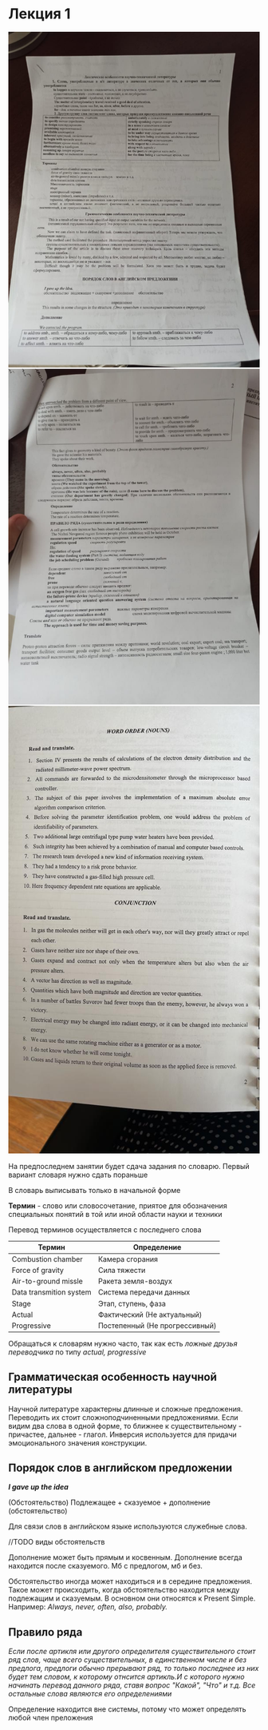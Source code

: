 # Лекция 1


![](1.jpg)
![](2.jpg)
![](3.jpg)

На предпоследнем занятии будет сдача задания по словарю.
Первый вариант словаря нужно сдать пораньше

В словарь выписывать только в начальной форме

**Термин** - слово или словосочетание, приятое для обозначения специальных понятий в той или иной области науки и техники

Перевод терминов осуществляется с последнего слова

| Термин                  | Определение                    |
| ----------------------- | ------------------------------ |
| Combustion chamber      | Камера сгорания                |
| Force of gravity        | Сила тяжести                   |
| Air-to-ground missle    | Ракета земля-воздух            |
| Data transmition system | Система передачи данных        |
| Stage                   | Этап, ступень, фаза            |
| Actual                  | Фактический (Не актуальный)    |
| Progressive             | Постепенный (Не прогрессивный) |

Обращаться к словарям нужно часто, так как есть *ложные друзья переводчика* по типу *actual, progressive*


## Грамматическая особенность научной литературы

Научной литературе характерны длинные и сложные предложения. 
Переводить их стоит сложноподчиненными предложениями. 
Если видим два слова в одной форме, то ближнее к существительному - причастее, дальнее - глагол.
Инверсия используется для придачи эмоционального значения конструкции.

## Порядок слов в английском предложении

***I gave up the idea***

(Обстоятельство) Подлежащее + сказуемое + дополнение (обстоятельство)

Для связи слов в английском языке используются служебные слова.


//TODO виды обстоятельств

Дополнение может быть прямым и косвенным.
Дополнение всегда находится после сказуемого. Мб с предлогом, мб и без.

Обстоятельство иногда может находиться и в середине предложения.
Такое может происходить, когда обстоятельство находится между подлежащим и сказуемым. В основном они относятся к Present Simple.
Например: 
    *Always, never, often, also, probably.*

## Правило ряда

*Если после артикля или другого определителя существительного стоит ряд слов, чаще всего существительных, в единственном числе и без предлога, предлоги обычно прерывают ряд, то только последнее из них будет тем словом, к которому отнсится артикль.И с которого нужно начинать перевод данного ряда, ставя вопрос "Какой", "Что" и т.д. Все остальные слова являются его определениями*

Определение находится вне системы, потому что может определять любой член преложения
